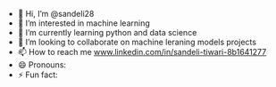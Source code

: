 - 👋 Hi, I’m @sandeli28
- 👀 I’m interested in machine learning
- 🌱 I’m currently learning python and data science
- 💞️ I’m looking to collaborate on machine leraning models projects
- 📫 How to reach me www.linkedin.com/in/sandeli-tiwari-8b1641277
- 😄 Pronouns: 
- ⚡ Fun fact: 

<!---
sandeli28/sandeli28 is a ✨ special ✨ repository because its `README.md` (this file) appears on your GitHub profile.
You can click the Preview link to take a look at your changes.
--->
